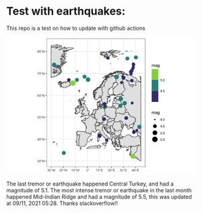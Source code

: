 <!-- README.md is generated from README.Rmd. Please edit that file -->

Test with earthquakes:
======================

This repo is a test on how to update with github actions

![](man/figures/README-unnamed-chunk-2-1.png)

The last tremor or earthquake happened Central Turkey, and had a
magnitude of 5.1. The most intense tremor or earthquake in the last
month happened Mid-Indian Ridge and had a magnitude of 5.5, this was
updated at 09/11, 2021 05:28. Thanks stackoverflow!!

